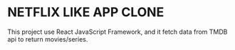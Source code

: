 # NETFLIX LIKE APP CLONE

This project use React JavaScript Framework, and it fetch data from TMDB api to return movies/series.


